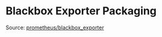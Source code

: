 # Blackbox Exporter Packaging

Source: [prometheus/blackbox_exporter](https://github.com/prometheus/blackbox_exporter)
